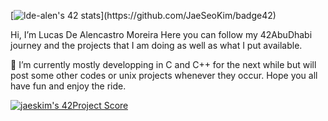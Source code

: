 [![lde-alen's 42 stats](https://badge42.herokuapp.com/api/stats/lde-alen?privacyEmail=true?)](https://github.com/JaeSeoKim/badge42)

Hi, I’m Lucas De Alencastro Moreira
Here you can follow my 42AbuDhabi journey and the projects that I am doing as well as what I put available.

:ghost: I’m currently mostly developping in C and C++ for the next while but will post some other codes or unix projects whenever they occur.
Hope you all have fun and enjoy the ride.

[![jaeskim's 42Project Score](https://badge42.herokuapp.com/api/project/intra_id/project_name)](https://github.com/JaeSeoKim/badge42)
<!---
lde-alen/lde-alen is a ✨ special ✨ repository because its `README.md` (this file) appears on your GitHub profile.
You can click the Preview link to take a look at your changes.
--->
